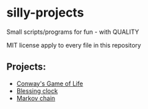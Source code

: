 silly-projects
==============

Small scripts/programs for fun - with QUALITY

MIT license apply to every file in this repository

## Projects:
- [Conway's Game of Life](https://github.com/Spittie/silly-projects/tree/master/Conway%27s%20Game%20of%20Life)
- [Blessing clock](https://github.com/Spittie/silly-projects/tree/master/Blessings%20clock)
- [Markov chain](https://github.com/Spittie/silly-projects/tree/master/Markov%20chain)
